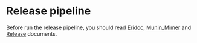 # Release pipeline

Before run the release pipeline, you should read
[Eridoc](/getting-started/docs/administration/eridoc.md),
[Munin_Mimer](/getting-started/docs/administration/munin_mimer.md) and
[Release](/docs/development/release-documents.md) documents.
